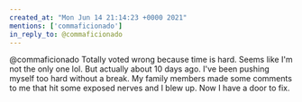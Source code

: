 ```yaml
---
created_at: "Mon Jun 14 21:14:23 +0000 2021"
mentions: ['commaficionado']
in_reply_to: @commaficionado
---
```


@commaficionado Totally voted wrong because time is hard. Seems like I'm not the only one lol. But actually about 10 days ago. I've been pushing myself too hard without a break. My family members made some comments to me that hit some exposed nerves and I blew up. Now I have a door to fix.